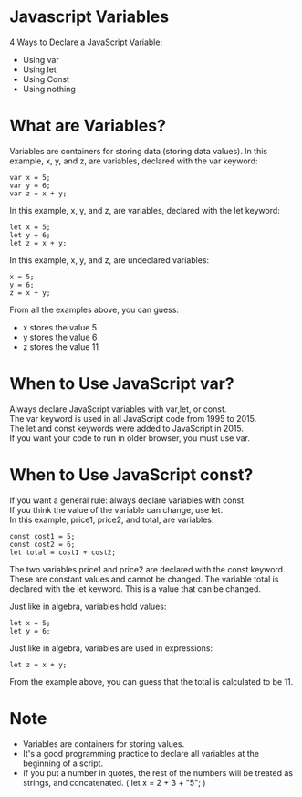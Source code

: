 # Javascript Variables

4 Ways to Declare a JavaScript Variable:
* Using var
* Using let
* Using Const
* Using nothing

# What are Variables?
Variables are containers for storing data (storing data values).
In this example, x, y, and z, are variables, declared with the var keyword:

    var x = 5;
    var y = 6;
    var z = x + y;

In this example, x, y, and z, are variables, declared with the let keyword:
    
    let x = 5;
    let y = 6;
    let z = x + y;
    
In this example, x, y, and z, are undeclared variables:
    
    x = 5;
    y = 6;
    z = x + y;
    
From all the examples above, you can guess:
* x stores the value 5
* y stores the value 6
* z stores the value 11

# When to Use JavaScript var?
Always declare JavaScript variables with var,let, or const.<br>
The var keyword is used in all JavaScript code from 1995 to 2015.<br>
The let and const keywords were added to JavaScript in 2015.<br>
If you want your code to run in older browser, you must use var.<br>

# When to Use JavaScript const?
If you want a general rule: always declare variables with const.<br>
If you think the value of the variable can change, use let.<br>
In this example, price1, price2, and total, are variables:<br>

    const cost1 = 5;
    const cost2 = 6;
    let total = cost1 + cost2;
    
The two variables price1 and price2 are declared with the const keyword.
These are constant values and cannot be changed.
The variable total is declared with the let keyword.
This is a value that can be changed.

Just like in algebra, variables hold values:

    let x = 5;
    let y = 6;
    
Just like in algebra, variables are used in expressions:

    let z = x + y;
From the example above, you can guess that the total is calculated to be 11.
# Note
* Variables are containers for storing values.
* It's a good programming practice to declare all variables at the beginning of a script.
* If you put a number in quotes, the rest of the numbers will be treated as strings, and concatenated. ( let x = 2 + 3 + "5"; )



 
